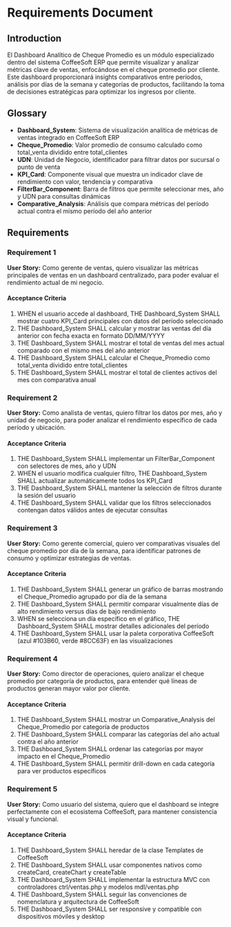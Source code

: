 # Requirements Document

## Introduction

El Dashboard Analítico de Cheque Promedio es un módulo especializado dentro del sistema CoffeeSoft ERP que permite visualizar y analizar métricas clave de ventas, enfocándose en el cheque promedio por cliente. Este dashboard proporcionará insights comparativos entre períodos, análisis por días de la semana y categorías de productos, facilitando la toma de decisiones estratégicas para optimizar los ingresos por cliente.

## Glossary

- **Dashboard_System**: Sistema de visualización analítica de métricas de ventas integrado en CoffeeSoft ERP
- **Cheque_Promedio**: Valor promedio de consumo calculado como total_venta dividido entre total_clientes
- **UDN**: Unidad de Negocio, identificador para filtrar datos por sucursal o punto de venta
- **KPI_Card**: Componente visual que muestra un indicador clave de rendimiento con valor, tendencia y comparativa
- **FilterBar_Component**: Barra de filtros que permite seleccionar mes, año y UDN para consultas dinámicas
- **Comparative_Analysis**: Análisis que compara métricas del período actual contra el mismo período del año anterior

## Requirements

### Requirement 1

**User Story:** Como gerente de ventas, quiero visualizar las métricas principales de ventas en un dashboard centralizado, para poder evaluar el rendimiento actual de mi negocio.

#### Acceptance Criteria

1. WHEN el usuario accede al dashboard, THE Dashboard_System SHALL mostrar cuatro KPI_Card principales con datos del período seleccionado
2. THE Dashboard_System SHALL calcular y mostrar las ventas del día anterior con fecha exacta en formato DD/MM/YYYY
3. THE Dashboard_System SHALL mostrar el total de ventas del mes actual comparado con el mismo mes del año anterior
4. THE Dashboard_System SHALL calcular el Cheque_Promedio como total_venta dividido entre total_clientes
5. THE Dashboard_System SHALL mostrar el total de clientes activos del mes con comparativa anual

### Requirement 2

**User Story:** Como analista de ventas, quiero filtrar los datos por mes, año y unidad de negocio, para poder analizar el rendimiento específico de cada período y ubicación.

#### Acceptance Criteria

1. THE Dashboard_System SHALL implementar un FilterBar_Component con selectores de mes, año y UDN
2. WHEN el usuario modifica cualquier filtro, THE Dashboard_System SHALL actualizar automáticamente todos los KPI_Card
3. THE Dashboard_System SHALL mantener la selección de filtros durante la sesión del usuario
4. THE Dashboard_System SHALL validar que los filtros seleccionados contengan datos válidos antes de ejecutar consultas

### Requirement 3

**User Story:** Como gerente comercial, quiero ver comparativas visuales del cheque promedio por día de la semana, para identificar patrones de consumo y optimizar estrategias de ventas.

#### Acceptance Criteria

1. THE Dashboard_System SHALL generar un gráfico de barras mostrando el Cheque_Promedio agrupado por día de la semana
2. THE Dashboard_System SHALL permitir comparar visualmente días de alto rendimiento versus días de bajo rendimiento
3. WHEN se selecciona un día específico en el gráfico, THE Dashboard_System SHALL mostrar detalles adicionales del período
4. THE Dashboard_System SHALL usar la paleta corporativa CoffeeSoft (azul #103B60, verde #8CC63F) en las visualizaciones

### Requirement 4

**User Story:** Como director de operaciones, quiero analizar el cheque promedio por categoría de productos, para entender qué líneas de productos generan mayor valor por cliente.

#### Acceptance Criteria

1. THE Dashboard_System SHALL mostrar un Comparative_Analysis del Cheque_Promedio por categoría de productos
2. THE Dashboard_System SHALL comparar las categorías del año actual contra el año anterior
3. THE Dashboard_System SHALL ordenar las categorías por mayor impacto en el Cheque_Promedio
4. THE Dashboard_System SHALL permitir drill-down en cada categoría para ver productos específicos

### Requirement 5

**User Story:** Como usuario del sistema, quiero que el dashboard se integre perfectamente con el ecosistema CoffeeSoft, para mantener consistencia visual y funcional.

#### Acceptance Criteria

1. THE Dashboard_System SHALL heredar de la clase Templates de CoffeeSoft
2. THE Dashboard_System SHALL usar componentes nativos como createCard, createChart y createTable
3. THE Dashboard_System SHALL implementar la estructura MVC con controladores ctrl/ventas.php y modelos mdl/ventas.php
4. THE Dashboard_System SHALL seguir las convenciones de nomenclatura y arquitectura de CoffeeSoft
5. THE Dashboard_System SHALL ser responsive y compatible con dispositivos móviles y desktop